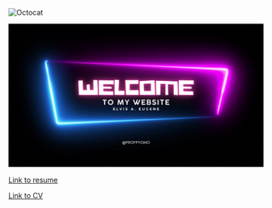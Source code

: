 ![Octocat](https://github.githubassets.com/images/icons/emoji/octocat.png)

![Splash](assets/images/eae-1.png)

[Link to resume](./2024-05-15_resume.md)

[Link to CV](./2024-05-15_resume.md)
